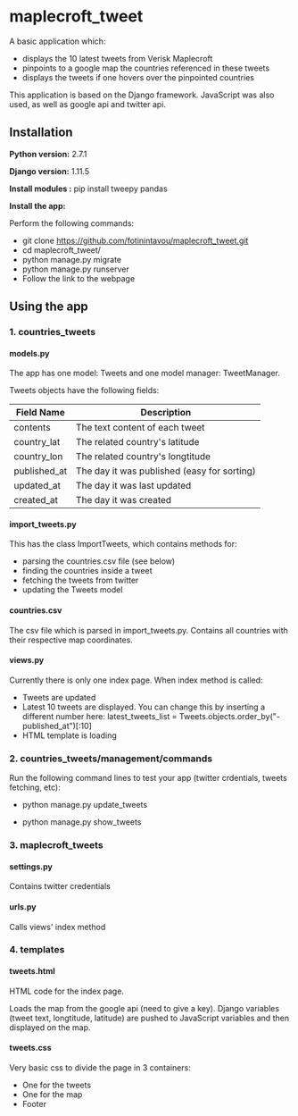 # maplecroft_tweet

A basic application which:
- displays the 10 latest tweets from Verisk Maplecroft
- pinpoints to a google map the countries referenced in these tweets 
- displays the tweets if one hovers over the pinpointed countries

This application is based on the Django framework. JavaScript was also used, as well as google api and twitter api.

## Installation

**Python version:** 2.7.1

**Django version:** 1.11.5

**Install modules :**  pip install tweepy pandas

**Install the app:** 

Perform the following commands:

- git clone https://github.com/fotinintavou/maplecroft_tweet.git
- cd maplecroft_tweet/
- python manage.py migrate
- python manage.py runserver
- Follow the link to the webpage

## Using the app

### 1. countries_tweets

#### models.py

The app has one model: Tweets and one model manager: TweetManager. 

Tweets objects have the following fields:

Field Name | Description
------------ | -------------
contents | The text content of each tweet
country_lat | The related country's latitude
country_lon | The related country's longtitude
published_at | The day it was published (easy for sorting)
updated_at | The day it was last updated
created_at | The day it was created

#### import_tweets.py

This has the class ImportTweets, which contains methods for:
- parsing the countries.csv file (see below)
- finding the countries inside a tweet
- fetching the tweets from twitter
- updating the Tweets model

#### countries.csv

The csv file which is parsed in import_tweets.py. Contains all countries with their respective map coordinates.

#### views.py

Currently there is only one index page. When index method is called:

- Tweets are updated
- Latest 10 tweets are displayed. You can change this by inserting a different number here: latest_tweets_list = Tweets.objects.order_by("-published_at")[:10]
- HTML template is loading

### 2. countries_tweets/management/commands 

Run the following command lines to test your app (twitter crdentials, tweets fetching, etc):

- python manage.py update_tweets

- python manage.py show_tweets

### 3. maplecroft_tweets

#### settings.py

Contains twitter credentials

#### urls.py

Calls views' index method

### 4. templates

#### tweets.html

HTML code for the index page. 

Loads the map from the google api (need to give a key).
Django variables (tweet text, longtitude, latitude) are pushed to JavaScript variables and then displayed on the map.

#### tweets.css

Very basic css to divide the page in 3 containers:

- One for the tweets
- One for the map
- Footer

